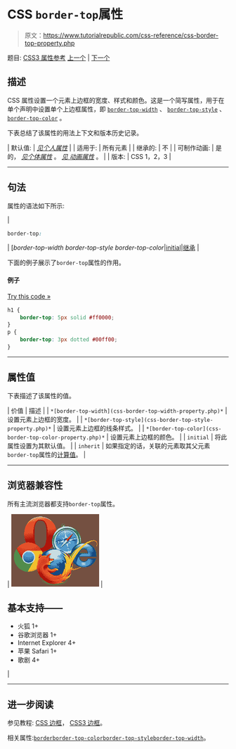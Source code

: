 # CSS `border-top`属性

> 原文：<https://www.tutorialrepublic.com/css-reference/css-border-top-property.php>

题目: [CSS3 属性参考](css3-properties.php) [上一个](css-border-style-property.php) | [下一个](css-border-top-color-property.php)

## 描述

CSS 属性设置一个元素上边框的宽度、样式和颜色。这是一个简写属性，用于在单个声明中设置单个上边框属性，即 [`border-top-width`](css-border-top-width-property.php) 、 [`border-top-style`](css-border-top-style-property.php) 、 [`border-top-color`](css-border-top-color-property.php) 。

下表总结了该属性的用法上下文和版本历史记录。

| 默认值: | *[见个人属性](#property-values)* |
| 适用于: | 所有元素 |
| 继承的: | 不 |
| 可制作动画: | 是的， *[见个体属性](#property-values)* 。 [*见* *动画属性*](css-animatable-properties.php) 。 |
| 版本: | CSS 1，2，3 |

* * *

## 句法

属性的语法如下所示:

| 

```css
border-top: 
```

 | [*border-top-width border-top-style border-top-color*&#124;[initial](../definitions.php#initial)&#124;[继承](../definitions.php#inherit) |

下面的例子展示了`border-top`属性的作用。

#### 例子

[Try this code »](../codelab.php?topic=css&file=border-top-property "Try this code using online Editor")

```css
h1 {
    border-top: 5px solid #ff0000;
}
p {
    border-top: 3px dotted #00ff00;
}
```

* * *

## 属性值

下表描述了该属性的值。

| 价值 | 描述 |
| `*[border-top-width](css-border-top-width-property.php)*` | 设置元素上边框的宽度。 |
| `*[border-top-style](css-border-top-style-property.php)*` | 设置元素上边框的线条样式。 |
| `*[border-top-color](css-border-top-color-property.php)*` | 设置元素上边框的颜色。 |
| `initial` | 将此属性设置为其默认值。 |
| `inherit` | 如果指定的话，关联的元素取其父元素`border-top`属性的[计算值](../definitions.php#computed-value)。 |

* * *

## 浏览器兼容性

所有主流浏览器都支持`border-top`属性。

| ![Browsers Icon](img/e9331123c77668c1832e541c2fca1002.png) | 

## 基本支持——

*   火狐 1+
*   谷歌浏览器 1+
*   Internet Explorer 4+
*   苹果 Safari 1+
*   歌剧 4+

 |

* * *

## 进一步阅读

参见教程: [CSS 边框](../css-tutorial/css-border.php)， [CSS3 边框](../css-tutorial/css3-border.php)。

相关属性:[`border`](css-border-property.php)[`border-top-color`](css-border-top-color-property.php)[`border-top-style`](css-border-top-style-property.php)[`border-top-width`](css-border-top-width-property.php)。